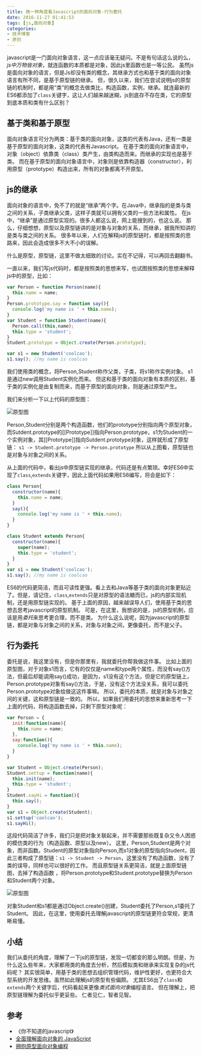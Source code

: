 ```yaml
---
title: 换一种角度看Javascript的面向对象-行为委托
date: 2016-11-27 01:41:53
tags: [js,面向对象]
categories:
- 技术博客
- 原创
---
```


javascript是一门面向对象语言，这一点应该毫无疑问。不是有句话这么说的么，*js中万物皆对象*，就连函数的本质都是对象，因此js里函数也是一等公民。
虽然js是面向对象的语言，但是Js却没有类的概念，其继承方式也和基于类的面向对象语言有所不同，是基于原型链的继承。
但，很久以来，我们在尝试说明js的原型链的机制时，都是用“类”的概念去做类比，构造函数，实例，继承。就连最新的ES6都添加了`class`关键字，这让人们越来越迷糊，js到底存不存在类，它的原型到底本质和类有什么区别？

<!--more-->

## 基于类和基于原型
面向对象语言可分为两类：基于类的面向对象，这类的代表有Java，还有一类是基于原型的面向对象，这类的代表有Javascript。
在基于类的面向对象语言中，对象（object）依靠类（class）类产生，由类构造而来。而继承的实现也是基于类。
而在基于原型的面向对象语言中，对象则是依靠构造器（constructor），利用原型（prototype）构造出来，所有的对象都离不开原型。


## js的继承
面向对象的语言中，免不了的就是“继承”两个字。在Java中，继承指的是类与类之间的关系，子类继承父类，这样子类就可以拥有父类的一些方法和属性。
在js中，“继承”是通过原型实现的。很多人都这么说，网上能搜到的，也这么说。
那么，仔细想想，原型以及原型链讲的是对象与对象的关系，而继承，据我所知讲的是类与类之间的关系。
很多年以来，人们在解释js的原型链时，都是按照类的思路来，因此会造成很多不大不小的误解。

什么是原型，原型链，这里不做太细致的讨论。实在不记得，可以再回去翻翻书。

一直以来，我们写js代码时，都是按照类的思想来写，也试图按照类的思想来解释js中的原型，比如：

```js
var Person = function Person(name){
  this.name = name;
}
Person.prototype.say = function say(){
  console.log('my name is ' + this.name);
}
var Student = function Student(name){
  Person.call(this,name);
  this.type = 'student';
}
Student.prototype = Object.create(Person.prototype);

var s1 = new Student('coolcao');
s1.say(); //my name is coolcao
```

我们使用类的概念，将Person,Student称作父类，子类，将s1称作实例对象。
s1是通过new调用Student实例化而来。
但这和基于类的面向对象有本质的区别，基于类的实例化是由复制而来，而基于原型的面向对象，则是通过原型产生。

我们来分析一下以上代码的原型图：

![原型图](http://7xt3oh.com2.z0.glb.clouddn.com/prototype_class_extends.png)

Person,Student分别是两个构造函数，他们的prototype分别指向两个原型对象，而Sutdent.prototype的[[Prototype]]指向Person.prototype，s1为Student的一个实例对象，其[[Prototype]]指向Sutdent.prototype对象，这样就形成了原型链：
`s1 -> Student.prototype -> Person.prototype`
所以从上图看，原型链也是对象与对象之间的关系。

从上面的代码中，看出js中原型链实现的继承，代码还是有点繁琐。幸好ES6中实现了`class`,`extends`关键字，因此上面代码如果用ES6编写，将会是如下：

```js
class Person{
  constructor(name){
    this.name = name;
  }
  say(){
    console.log('my name is ' + this.name);
  }
}

class Student extends Person{
  constructor(name){
    super(name);
    this.type = 'student';
  }
}
var s1 = new Student('coolcao');
s1.say(); //my name is coolcao
```

ES6的代码更简洁，而且可读性更强。看上去和Java等基于类的面向对象更贴近了。但是，请记住，`class`,`extends`只是对原型的语法糖而已，js的内部实现机制，还是用原型链实现的。
基于上面的原因，越来越误导人们，使用基于类的思想去思考javascript的原型机制。
可是，在这里，我想说的是，js的原型机制，应该是用*委托*来思考更合理，而不是类。
为什么这么说呢，因为javascript的原型链，都是对象与对象之间的关系，对象与对象之间，更像委托，而不是父子。

## 行为委托
委托是说，我这里没有，但是你那里有，我就委托你帮我做这件事。
比如上面的原型图，对于对象s1而言，它有的仅仅是name和type两个属性，而没有say()方法，但最后却能调用say()成功，是因为，s1没有这个方法，但是它的原型链上，Person.prototype对象有say()方法，于是，没有这个方法没关系，我可以委托Person.prototype对象给做这这件事嘛。
所以，委托的本质，就是对象与对象之间的关键，这和原型链是一致的。
所以，如果我们用委托的思想来重新思考一下上面的代码，将构造函数去掉，只剩下原型对象呢：

```js
var Person = {
  init:function(name){
    this.name = name;
  },
  say:function(){
    console.log('my name is ' + this.name);
  }
}

var Student = Object.create(Person);
Student.settup = function(name){
  this.init(name);
  this.type = 'student';
}
Student.sayHi = function(){
  this.say();
}
var s1 = Object.create(Student);
s1.settup('coolcao');
s1.sayHi();
```

这段代码简洁了许多，我们只是把对象关联起来，并不需要那些既复杂又令人困惑的模仿类的行为（构造函数、原型以及new）。
这里，Person,Student是两个对象，而非函数。Student的原型对象指向Person,而s1对象的原型指向Student，因此三者构成了原型链：`s1 -> Student -> Person`，这里没有了构造函数，没有了类的误导，同样也可以很好的工作。
而且原型链关系更简洁，就是上面原型链图，去掉了构造函数 ，将Person.prototype和Student.prototype替换为Person和Student两个对象。

![原型图](http://7xt3oh.com2.z0.glb.clouddn.com/prototype_proxy.png)

对象Student和s1都是通过Object.create()创建，Student委托了Person,s1委托了Student。
因此，在这里，使用委托去理解javascript的原型链更符合常规，更清晰易懂。

## 小结
我们从委托的角度，理解了一下js的原型链，发现一切都变的那么明朗。但是，为什么这么些年来，大家都用类的角度去分析，然后模拟类和继承来实现复杂的js代码呢？
其实很简单，用基于类的思想去组织管理代码，维护性更好，也更符合大型系统的开发思维。虽然如此理解js的原型有些偏颇。
尤其ES6出了`class`和`extends`两个关键字后，代码看起来更像*类式面向对象*编程语言。
但在理解上，把原型链理解为委托似乎更妥些。
仁者见仁，智者见智。

## 参考
* 《你不知道的javascript》
* [全面理解面向对象的 JavaScript](http://www.ibm.com/developerworks/cn/web/1304_zengyz_jsoo)
* [拥抱原型面向对象编程](http://www.ibm.com/developerworks/cn/web/wa-protoop)